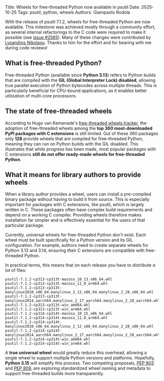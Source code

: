 Title: Wheels for free-threaded Python now available in psutil
Date: 2025-10-25
Tags: psutil, python, wheels
Authors: Giampaolo Rodola

With the release of psutil 7.1.2, wheels for free-threaded Python are now
available. This milestone was achieved mostly through a community effort, as
several internal refactorings to the C code were required to make it possible
(see
[issue #2565](https://github.com/giampaolo/psutil/issues/2565#issuecomment-2910225647)).
Many of these changes were contributed by
[Lysandros Nikolaou](https://github.com/lysnikolaou). Thanks to him for the
effort and for bearing with me during code reviews!

## What is free-threaded Python?

Free-threaded Python (available since **Python 3.13**) refers to Python builds
that are compiled with the **GIL (Global Interpreter Lock) disabled**, allowing
true parallel execution of Python bytecodes across multiple threads. This is
particularly beneficial for CPU-bound applications, as it enables better
utilization of multi-core processors.

## The state of free-threaded wheels

According to Hugo van Kemenade's [free-threaded wheels
tracker](https://hugovk.github.io/free-threaded-wheels/), the adoption of
free-threaded wheels among the **top 360 most-downloaded PyPI packages with C
extensions** is still limited. Out of these 360 packages only **128** provide
wheels that are compiled for free-threaded Python, meaning they can run on
Python builds with the GIL disabled. This illustrates that while progress has
been made, most popular packages with C extensions **still do not offer
ready-made wheels for free-threaded Python**.

## What it means for library authors to provide wheels

When a library author provides a wheel, users can install a pre-compiled binary
package without having to build it from source. This is especially important
for packages with C extensions, like psutil, which is largely written in C.
These packages often have complex build requirements and depend on a working C
compiler. Providing wheels therefore makes installation far simpler and is
effectively essential for the users of that particular package.

Currently, universal wheels for free-threaded Python don't exist. Each wheel
must be built specifically for a Python version and its GIL configuration. For
example, authors need to create separate wheels for Python 3.13 and 3.14,
ensuring their C extensions are compatible with free-threaded Python.

In practical terms, this means that on each release you have to distribute *a lot* of files:

```
psutil-7.1.2-cp313-cp313t-macosx_10_13_x86_64.whl
psutil-7.1.2-cp313-cp313t-macosx_11_0_arm64.whl
psutil-7.1.2-cp313-cp313t-manylinux2010_x86_64.manylinux_2_12_x86_64.manylinux_2_28_x86_64.whl
psutil-7.1.2-cp313-cp313t-manylinux2014_aarch64.manylinux_2_17_aarch64.manylinux_2_28_aarch64.whl
psutil-7.1.2-cp313-cp313t-win_amd64.whl
psutil-7.1.2-cp313-cp313t-win_arm64.whl
psutil-7.1.2-cp314-cp314t-macosx_10_15_x86_64.whl
psutil-7.1.2-cp314-cp314t-macosx_11_0_arm64.whl
psutil-7.1.2-cp314-cp314t-manylinux2010_x86_64.manylinux_2_12_x86_64.manylinux_2_28_x86_64.whl
psutil-7.1.2-cp314-cp314t-manylinux2014_aarch64.manylinux_2_17_aarch64.manylinux_2_28_aarch64.whl
psutil-7.1.2-cp314-cp314t-win_amd64.whl
psutil-7.1.2-cp314-cp314t-win_arm64.whl
```

A **true universal wheel** would greatly reduce this overhead, allowing a
single wheel to support multiple Python versions and platforms. Hopefully,
**Python 3.15** will simplify this process. Two competing proposals, [PEP
803](https://www.python.org/dev/peps/pep-0803/) and [PEP
809](https://www.python.org/dev/peps/pep-0809/), are exploring standardized
wheel naming and metadata to support free-threaded builds more transparently.
